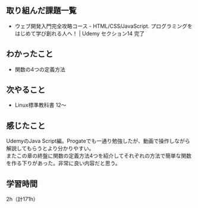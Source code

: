 ## 取り組んだ課題一覧
- ウェブ開発入門完全攻略コース - HTML/CSS/JavaScript. プログラミングをはじめて学び創れる人へ！ | Udemy セクション14 完了

## わかったこと
- 関数の4つの定義方法

## 次やること
- Linux標準教科書 12～

## 感じたこと
UdemyのJava Script編。Progateでも一通り勉強したが、動画で操作しながら解説してもらうとより分かりやすい。  
またこの章の終盤に関数の定義方法4つを紹介してそれぞれの方法で簡単な関数を作る下りがあった。非常に良い内容だと思う。

## 学習時間
2h（計171h）

